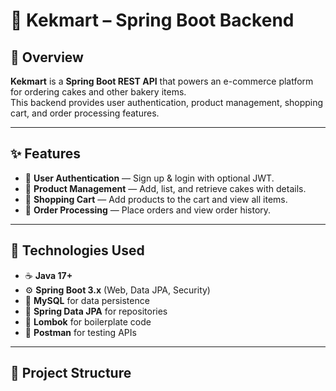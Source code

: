 # 🍰 Kekmart – Spring Boot Backend

## 📜 Overview
**Kekmart** is a **Spring Boot REST API** that powers an e-commerce platform for ordering cakes and other bakery items.  
This backend provides user authentication, product management, shopping cart, and order processing features.

---

## ✨ Features
- 🔐 **User Authentication** — Sign up & login with optional JWT.
- 🧁 **Product Management** — Add, list, and retrieve cakes with details.
- 🛒 **Shopping Cart** — Add products to the cart and view all items.
- 🧾 **Order Processing** — Place orders and view order history.

---

## 🧠 Technologies Used
- ☕ **Java 17+**
- ⚙️ **Spring Boot 3.x** (Web, Data JPA, Security)
- 🐬 **MySQL** for data persistence
- 🔧 **Spring Data JPA** for repositories
- 📂 **Lombok** for boilerplate code
- 🧪 **Postman** for testing APIs

---

## 📂 Project Structure
